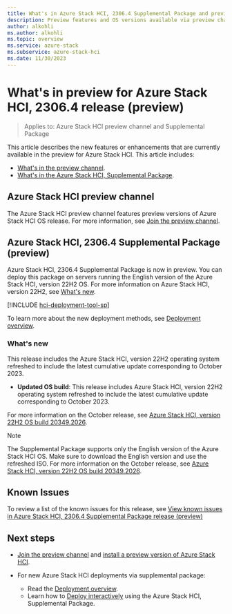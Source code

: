 ```yaml
---
title: What's in Azure Stack HCI, 2306.4 Supplemental Package and preview channel (preview)
description: Preview features and OS versions available via preview channel and 2306.4 supplemental package features.
author: alkohli
ms.author: alkohli
ms.topic: overview
ms.service: azure-stack
ms.subservice: azure-stack-hci
ms.date: 11/30/2023
---
```


# What's in preview for Azure Stack HCI, 2306.4 release (preview)

> Applies to: Azure Stack HCI preview channel and Supplemental Package

This article describes the new features or enhancements that are currently available in the preview for Azure Stack HCI. This article includes:

- [What's in the preview channel](#azure-stack-hci-preview-channel).
- [What's in the Azure Stack HCI, Supplemental Package](#azure-stack-hci-23064-supplemental-package-preview).

## Azure Stack HCI preview channel

The Azure Stack HCI preview channel features preview versions of Azure Stack HCI OS release. For more information, see [Join the preview channel](./preview-channel.md).

## Azure Stack HCI, 2306.4 Supplemental Package (preview)

Azure Stack HCI, 2306.4 Supplemental Package is now in preview. You can deploy this package on servers running the English version of the Azure Stack HCI, version 22H2 OS. For more information on Azure Stack HCI, version 22H2, see [What's new](../whats-new.md).

[!INCLUDE [hci-deployment-tool-sp](../../includes/hci-deployment-tool-sp-2306.md)]


To learn more about the new deployment methods, see [Deployment overview](../deploy/deployment-tool-introduction.md).

### What's new

This release includes the Azure Stack HCI, version 22H2 operating system refreshed to include the latest cumulative update corresponding to October 2023.

- **Updated OS build**: This release includes Azure Stack HCI, version 22H2 operating system refreshed to include the latest cumulative update corresponding to October 2023.

For more information on the October release, see [Azure Stack HCI, version 22H2 OS build 20349.2026](../release-information.md#azure-stack-hci-version-22h2-os-build-20349).

> [!NOTE]
> The Supplemental Package supports only the English version of the Azure Stack HCI OS. Make sure to download the English version and use the refreshed ISO. For more information on the October release, see [Azure Stack HCI, version 22H2 OS build 20349.2026](../release-information.md#azure-stack-hci-version-22h2-os-build-20349).

## Known Issues

To review a list of the known issues for this release, see [View known issues in Azure Stack HCI, 2306.4 Supplemental Package release (preview)](../hci-known-issues-2306-4.md)

## Next steps

- [Join the preview channel](./preview-channel.md) and [install a preview version of Azure Stack HCI](./install-preview-version.md).

- For new Azure Stack HCI deployments via supplemental package:
    - Read the [Deployment overview](../deploy/deployment-tool-introduction.md).
    - Learn how to [Deploy interactively](../deploy/deployment-tool-new-file.md) using the Azure Stack HCI, Supplemental Package.